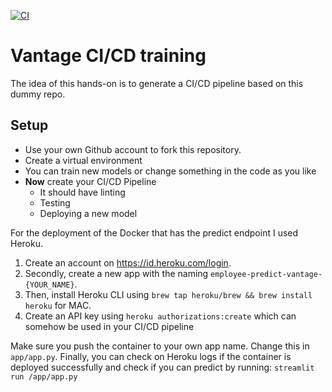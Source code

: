 [![CI](https://github.com/emieldatalytica/ci-cd-training/actions/workflows/ci.yml/badge.svg)](https://github.com/emieldatalytica/ci-cd-training/actions/workflows/ci.yml)


# Vantage CI/CD training



The idea of this hands-on is to generate a CI/CD pipeline based on this dummy repo.



## Setup

- Use your own Github account to fork this repository.
- Create a virtual environment
- You can train new models or change something in the code as you like
- **Now** create your CI/CD Pipeline
  - It should have linting
  - Testing
  - Deploying a new model

For the deployment of the Docker that has the predict endpoint I used Heroku. 
1. Create an account on https://id.heroku.com/login.
2. Secondly, create a new app with the naming `employee-predict-vantage-{YOUR_NAME}`.
3. Then, install Heroku CLI using `brew tap heroku/brew && brew install heroku` for MAC.
4. Create an API key using `heroku authorizations:create` which can somehow be used in your CI/CD pipeline

Make sure you push the container to your own app name. Change this in `app/app.py`.
Finally, you can check on Heroku logs if the container is deployed successfully and check if you can predict by running:
``streamlit run /app/app.py``

